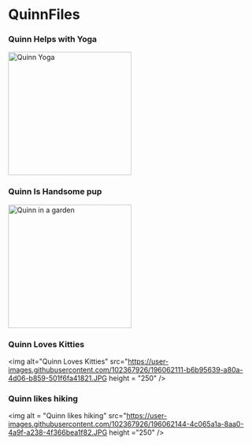 # QuinnFiles

### Quinn Helps with Yoga

<img alt="Quinn Yoga" src="https://user-images.githubusercontent.com/102367926/193939052-415d29c9-df03-4c5e-9a89-b041b4cf184f.jpg" height="250" />

### Quinn Is Handsome pup

<img alt = "Quinn in a garden" src = "https://user-images.githubusercontent.com/102367926/193939319-9df64ce0-9559-4272-86d5-72308c2350d1.jpg" height = "250" />

### Quinn Loves Kitties
<img alt="Quinn Loves Kitties" src="https://user-images.githubusercontent.com/102367926/196062111-b6b95639-a80a-4d06-b859-501f6fa41821.JPG height = "250" />

### Quinn likes hiking
<img alt = "Quinn likes hiking" src="https://user-images.githubusercontent.com/102367926/196062144-4c065a1a-8aa0-4a9f-a238-4f366bea1f82.JPG height ="250" />
